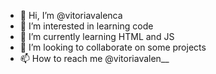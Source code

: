 - 👋 Hi, I’m @vitoriavalenca
- 👀 I’m interested in learning code
- 🌱 I’m currently learning HTML and JS
- 💞️ I’m looking to collaborate on some projects
- 📫 How to reach me @vitoriavalen__

<!---
vitoriavalenca/vitoriavalenca is a ✨ special ✨ repository because its `README.md` (this file) appears on your GitHub profile.
You can click the Preview link to take a look at your changes.
--->
